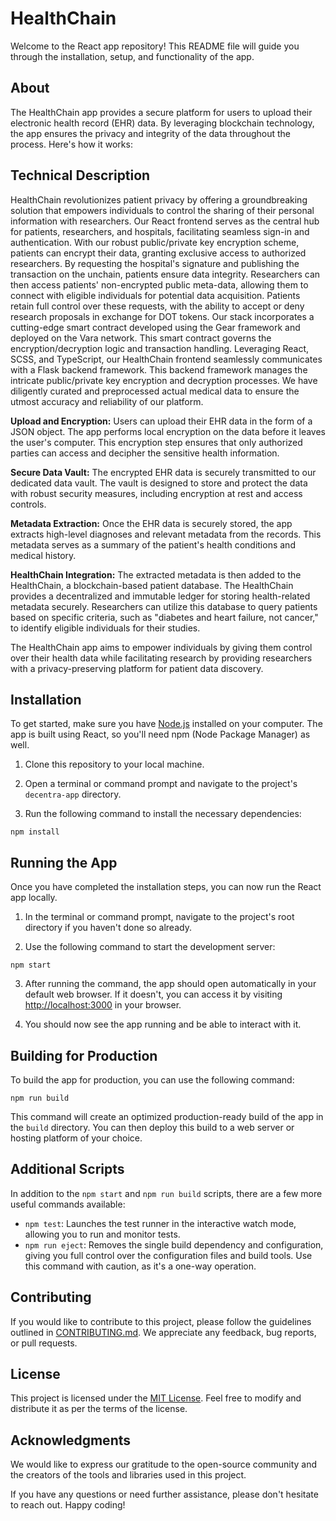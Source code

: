 # HealthChain

Welcome to the React app repository! This README file will guide you through the installation, setup, and functionality of the app.

## About 

The HealthChain app provides a secure platform for users to upload their electronic health record (EHR) data. By leveraging blockchain technology, the app ensures the privacy and integrity of the data throughout the process. Here's how it works:

## Technical Description

HealthChain revolutionizes patient privacy by offering a groundbreaking solution that empowers individuals to control the sharing of their personal information with researchers. Our React frontend serves as the central hub for patients, researchers, and hospitals, facilitating seamless sign-in and authentication. With our robust public/private key encryption scheme, patients can encrypt their data, granting exclusive access to authorized researchers. By requesting the hospital's signature and publishing the transaction on the unchain, patients ensure data integrity. Researchers can then access patients' non-encrypted public meta-data, allowing them to connect with eligible individuals for potential data acquisition. Patients retain full control over these requests, with the ability to accept or deny research proposals in exchange for DOT tokens. Our stack incorporates a cutting-edge smart contract developed using the Gear framework and deployed on the Vara network. This smart contract governs the encryption/decryption logic and transaction handling. Leveraging React, SCSS, and TypeScript, our HealthChain frontend seamlessly communicates with a Flask backend framework. This backend framework manages the intricate public/private key encryption and decryption processes. We have diligently curated and preprocessed actual medical data to ensure the utmost accuracy and reliability of our platform.

**Upload and Encryption:** Users can upload their EHR data in the form of a JSON object. The app performs local encryption on the data before it leaves the user's computer. This encryption step ensures that only authorized parties can access and decipher the sensitive health information.

**Secure Data Vault:** The encrypted EHR data is securely transmitted to our dedicated data vault. The vault is designed to store and protect the data with robust security measures, including encryption at rest and access controls.

**Metadata Extraction:** Once the EHR data is securely stored, the app extracts high-level diagnoses and relevant metadata from the records. This metadata serves as a summary of the patient's health conditions and medical history.

**HealthChain Integration:** The extracted metadata is then added to the HealthChain, a blockchain-based patient database. The HealthChain provides a decentralized and immutable ledger for storing health-related metadata securely. Researchers can utilize this database to query patients based on specific criteria, such as "diabetes and heart failure, not cancer," to identify eligible individuals for their studies.

The HealthChain app aims to empower individuals by giving them control over their health data while facilitating research by providing researchers with a privacy-preserving platform for patient data discovery. 

## Installation

To get started, make sure you have [Node.js](https://nodejs.org) installed on your computer. The app is built using React, so you'll need npm (Node Package Manager) as well. 

1. Clone this repository to your local machine.

2. Open a terminal or command prompt and navigate to the project's `decentra-app` directory.

3. Run the following command to install the necessary dependencies:

`npm install`

## Running the App

Once you have completed the installation steps, you can now run the React app locally.

1. In the terminal or command prompt, navigate to the project's root directory if you haven't done so already.

2. Use the following command to start the development server:

`npm start`

3. After running the command, the app should open automatically in your default web browser. If it doesn't, you can access it by visiting [http://localhost:3000](http://localhost:3000) in your browser.

4. You should now see the app running and be able to interact with it.

## Building for Production

To build the app for production, you can use the following command:

`npm run build`

This command will create an optimized production-ready build of the app in the `build` directory. You can then deploy this build to a web server or hosting platform of your choice.

## Additional Scripts

In addition to the `npm start` and `npm run build` scripts, there are a few more useful commands available:

- `npm test`: Launches the test runner in the interactive watch mode, allowing you to run and monitor tests.
- `npm run eject`: Removes the single build dependency and configuration, giving you full control over the configuration files and build tools. Use this command with caution, as it's a one-way operation.

## Contributing

If you would like to contribute to this project, please follow the guidelines outlined in [CONTRIBUTING.md](CONTRIBUTING.md). We appreciate any feedback, bug reports, or pull requests.

## License

This project is licensed under the [MIT License](LICENSE). Feel free to modify and distribute it as per the terms of the license.

## Acknowledgments

We would like to express our gratitude to the open-source community and the creators of the tools and libraries used in this project.

If you have any questions or need further assistance, please don't hesitate to reach out. Happy coding!
